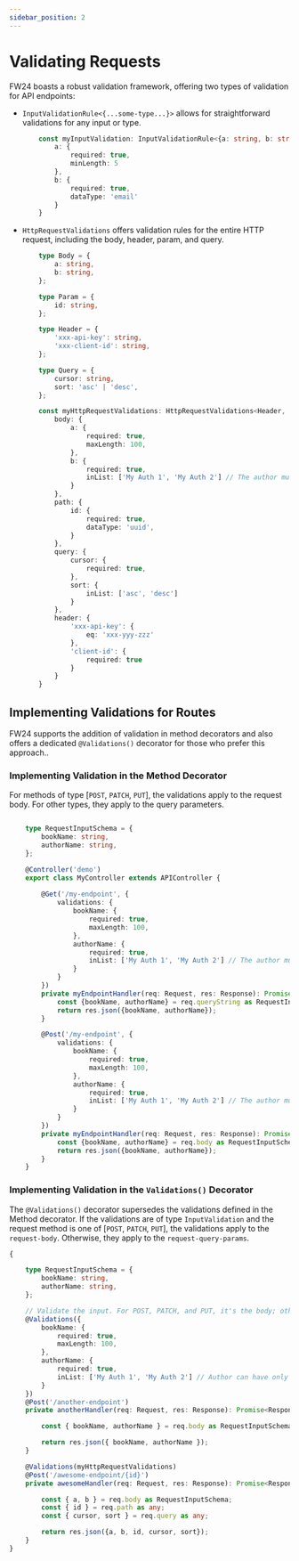 ```yaml
---
sidebar_position: 2
---
```


# Validating Requests

FW24 boasts a robust validation framework, offering two types of validation for API endpoints:

- `InputValidationRule<{...some-type...}>` allows for straightforward validations for any input or type.

    ```ts
        const myInputValidation: InputValidationRule<{a: string, b: string}> = {
            a: {
                required: true,
                minLength: 5
            },
            b: {
                required: true,
                dataType: 'email'
            }
        }
    ```

- `HttpRequestValidations` offers validation rules for the entire HTTP request, including the body, header, param, and query.

    ```ts
        type Body = {
            a: string,
            b: string,
        };

        type Param = {
            id: string,
        };

        type Header = {
            'xxx-api-key': string,
            'xxx-client-id': string,
        };

        type Query = {
            cursor: string,
            sort: 'asc' | 'desc',
        };

        const myHttpRequestValidations: HttpRequestValidations<Header, Body, Param, Query> = {
            body: {
                a: {
                    required: true,
                    maxLength: 100,
                },
                b: {
                    required: true,
                    inList: ['My Auth 1', 'My Auth 2'] // The author must be one of the two names
                }
            },
            path: {
                id: {
                    required: true,
                    dataType: 'uuid',
                }
            },
            query: {
                cursor: {
                    required: true,
                },
                sort: {
                    inList: ['asc', 'desc']
                }
            },
            header: {
                'xxx-api-key': {
                    eq: 'xxx-yyy-zzz'
                },
                'client-id': {
                    required: true
                }
            }
        }
    ```

## Implementing Validations for Routes

FW24 supports the addition of validation in method decorators and also offers a dedicated `@Validations()` decorator for those who prefer this approach..

### Implementing Validation in the Method Decorator

For methods of type [`POST`, `PATCH`, `PUT`], the validations apply to the request body. For other types, they apply to the query parameters.

```ts

    type RequestInputSchema = {
        bookName: string,
        authorName: string,
    };

    @Controller('demo')
    export class MyController extends APIController {
        
        @Get('/my-endpoint', {
            validations: {
                bookName: {
                    required: true,
                    maxLength: 100,
                },
                authorName: {
                    required: true,
                    inList: ['My Auth 1', 'My Auth 2'] // The author must be one of the two names
                }
            }
        })
        private myEndpointHandler(req: Request, res: Response): Promise<Response>{
            const {bookName, authorName} = req.queryString as RequestInputSchema;
            return res.json({bookName, authorName});
        }

        @Post('/my-endpoint', {
            validations: {
                bookName: {
                    required: true,
                    maxLength: 100,
                },
                authorName: {
                    required: true,
                    inList: ['My Auth 1', 'My Auth 2'] // The author must be one of the two names
                }
            }
        })
        private myEndpointHandler(req: Request, res: Response): Promise<Response>{
            const {bookName, authorName} = req.body as RequestInputSchema;
            return res.json({bookName, authorName});
        }
    }
```

### Implementing Validation in the `Validations()` Decorator

The `@Validations()` decorator supersedes the validations defined in the Method decorator. If the validations are of type `InputValidation` and the request method is one of [`POST`, `PATCH`, `PUT`], the validations apply to the `request-body`. Otherwise, they apply to the `request-query-params`.

```ts
{

    type RequestInputSchema = {
        bookName: string,
        authorName: string,
    };

    // Validate the input. For POST, PATCH, and PUT, it's the body; otherwise, it's the query parameters.
    @Validations({
        bookName: {
            required: true,
            maxLength: 100,
        },
        authorName: {
            required: true,
            inList: ['My Auth 1', 'My Auth 2'] // Author can have only one of the 2 names
        }
    })
    @Post('/another-endpoint')
    private anotherHandler(req: Request, res: Response): Promise<Response>{

        const { bookName, authorName } = req.body as RequestInputSchema;

        return res.json({ bookName, authorName });
    }

    @Validations(myHttpRequestValidations)
    @Post('/awesome-endpoint/{id}')
    private awesomeHandler(req: Request, res: Response): Promise<Response>{

        const { a, b } = req.body as RequestInputSchema;
        const { id } = req.path as any;
        const { cursor, sort } = req.query as any;

        return res.json({a, b, id, cursor, sort});
    }
}
```
